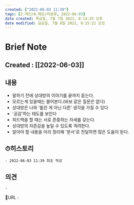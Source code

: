 ```yaml
---
created: ["2022-06-03 11:39"]
tags: [2.개인/A.메모/미분류, 2022-06-03]
date created: 목요일, 7월 7일 2022, 8:14:25 오후
date modified: 금요일, 7월 8일 2022, 8:15:21 오전
---
```


# Brief Note
## Created : [[2022-06-03]]
## 내용
- 말하기 전에 상대방의 이야기를 끝까지 듣는다.
- 모르는게 있을때는 물어본다.(바보 같은 질문은 없다)
- 상대방은 나와 '틀린 게 아닌 다른' 생각을 가질 수 있다
- '공감'하는 태도를 보인다
- 피드백을 할 때는 서로 존중하는 자세를 갖는다.
- 상대방의 자존감을 높일 수 있도록 격려한다.
- 알아야 할 내용을 미리 정리해 '문서'로 전달하면 많은 도움이 된다.

## ⏱히스토리
	- 2022-06-03 11:39 최초 작성

## 의견
	-


📙URL :